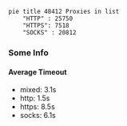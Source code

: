 
```mermaid
pie title 48412 Proxies in list
    "HTTP" : 25750
    "HTTPS": 7518
    "SOCKS" : 20812
```

### Some Info
#### Average Timeout

- mixed: 3.1s
- http: 1.5s
- https: 8.5s
- socks: 6.1s